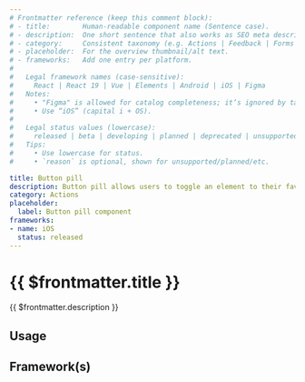 ```yaml
---
# Frontmatter reference (keep this comment block):
# - title:        Human-readable component name (Sentence case).
# - description:  One short sentence that also works as SEO meta description.
# - category:     Consistent taxonomy (e.g. Actions | Feedback | Forms | Navigation | Data display | Layout | Utilities).
# - placeholder:  For the overview thumbnail/alt text.
# - frameworks:   Add one entry per platform.
#
#   Legal framework names (case-sensitive):
#     React | React 19 | Vue | Elements | Android | iOS | Figma
#   Notes:
#     • "Figma" is allowed for catalog completeness; it’s ignored by tabs/matrix.
#     • Use “iOS” (capital i + OS).
#
#   Legal status values (lowercase):
#     released | beta | developing | planned | deprecated | unsupported
#   Tips:
#     • Use lowercase for status.
#     • `reason` is optional, shown for unsupported/planned/etc.

title: Button pill
description: Button pill allows users to toggle an element to their favourites.
category: Actions
placeholder:
  label: Button pill component
frameworks:
- name: iOS
  status: released
---
```

# {{ $frontmatter.title }}
{{ $frontmatter.description }}

<DsComponentStatus align="left" hide-unsupported />

## Usage

<component-design-guidelines name="Warp - Components / Button pill" link="https://www.figma.com/design/oHBCzDdJxHQ6fmFLYWUltf/WARP---Components?node-id=1308-38516&p=f&t=UKCCbkFnaNMpE1p5-0" />

## Framework(s)
<DsCodeTabs />

<component-questions />